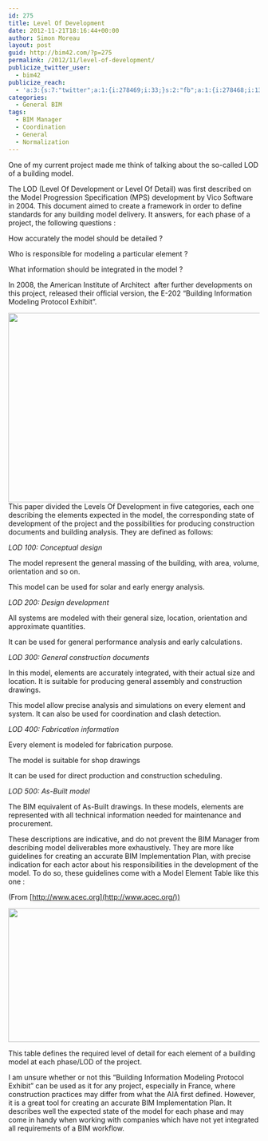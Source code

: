 ```yaml
---
id: 275
title: Level Of Development
date: 2012-11-21T18:16:44+00:00
author: Simon Moreau
layout: post
guid: http://bim42.com/?p=275
permalink: /2012/11/level-of-development/
publicize_twitter_user:
  - bim42
publicize_reach:
  - 'a:3:{s:7:"twitter";a:1:{i:278469;i:33;}s:2:"fb";a:1:{i:278468;i:130;}s:2:"wp";a:1:{i:0;i:2;}}'
categories:
  - General BIM
tags:
  - BIM Manager
  - Coordination
  - General
  - Normalization
---
```

One of my current project made me think of talking about the so-called LOD of a building model.

The LOD (Level Of Development or Level Of Detail) was first described on the Model Progression Specification (MPS) development by Vico Software in 2004. This document aimed to create a framework in order to define standards for any building model delivery. It answers, for each phase of a project, the following questions :

How accurately the model should be detailed ?
  
Who is responsible for modeling a particular element ?
  
What information should be integrated in the model ?

In 2008, the American Institute of Architect  after further developments on this project, released their official version, the E-202 “Building Information Modeling Protocol Exhibit”.

[<img class="aligncenter size-full wp-image-280" title="AIA_E202" alt="" src="http://bim42.com/wp-content/uploads/2012/11/aia_e202.jpg" height="379" width="584" srcset="https://bim42.com/wp-content/uploads/2012/11/aia_e202.jpg 1228w, https://bim42.com/wp-content/uploads/2012/11/aia_e202-300x194.jpg 300w, https://bim42.com/wp-content/uploads/2012/11/aia_e202-1024x664.jpg 1024w" sizes="(max-width: 584px) 100vw, 584px" />](http://bim42.com/wp-content/uploads/2012/11/aia_e202.jpg)This paper divided the Levels Of Development in five categories, each one describing the elements expected in the model, the corresponding state of development of the project and the possibilities for producing construction documents and building analysis. They are defined as follows:

_LOD 100: Conceptual design_
  
The model represent the general massing of the building, with area, volume, orientation and so on.
  
This model can be used for solar and early energy analysis.

_LOD 200: Design development_
  
All systems are modeled with their general size, location, orientation and approximate quantities.
  
It can be used for general performance analysis and early calculations.

_LOD 300: General construction documents_
  
In this model, elements are accurately integrated, with their actual size and location. It is suitable for producing general assembly and construction drawings.
  
This model allow precise analysis and simulations on every element and system. It can also be used for coordination and clash detection.

_LOD 400: Fabrication information_
  
Every element is modeled for fabrication purpose.
  
The model is suitable for shop drawings
  
It can be used for direct production and construction scheduling.

_LOD 500: As-Built model_
  
The BIM equivalent of As-Built drawings. In these models, elements are represented with all technical information needed for maintenance and procurement.

These descriptions are indicative, and do not prevent the BIM Manager from describing model deliverables more exhaustively. They are more like guidelines for creating an accurate BIM Implementation Plan, with precise indication for each actor about his responsibilities in the development of the model. To do so, these guidelines come with a Model Element Table like this one :

(From [http://www.acec.org](http://www.acec.org/))

[<img class="aligncenter size-full wp-image-281" title="ModelElementTable" alt="" src="http://bim42.com/wp-content/uploads/2012/11/modelelementtable.jpg" height="268" width="584" srcset="https://bim42.com/wp-content/uploads/2012/11/modelelementtable.jpg 886w, https://bim42.com/wp-content/uploads/2012/11/modelelementtable-300x138.jpg 300w" sizes="(max-width: 584px) 100vw, 584px" />](http://bim42.com/wp-content/uploads/2012/11/modelelementtable.jpg)

This table defines the required level of detail for each element of a building model at each phase/LOD of the project.

I am unsure whether or not this “Building Information Modeling Protocol Exhibit” can be used as it for any project, especially in France, where construction practices may differ from what the AIA first defined. However, it is a great tool for creating an accurate BIM Implementation Plan. It describes well the expected state of the model for each phase and may come in handy when working with companies which have not yet integrated all requirements of a BIM workflow.